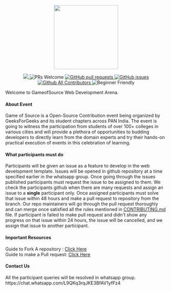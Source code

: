 <p align="center">
<img src="https://pixan198.github.io/images/gfgsc-logo.svg" width="200px" height="200px">
</p>

<p align="center">
<a href="https://github.com/GameofSource-GFG/Web-Development/blob/master/LICENSE" target="_blank">
  <img src="https://img.shields.io/github/license/GameofSource-GFG/Web-Development?style=for-the-badge" />
  </a> 
  <img src="https://img.shields.io/badge/PRs-welcome-brightgreen.svg?style=for-the-badge" alt="PRs Welcome" /> 
  <a href="https://github.com/GameofSource-GFG/Web-Development/pulls" target="_blank">
    <img alt="GitHub pull requests" src="https://img.shields.io/github/issues-pr/GameofSource-GFG/Web-Development?style=for-the-badge" />
  </a> 
  <a href="https://github.com/GameofSource-GFG/Web-Development/issues" target="_blank">
    <img alt="GitHub issues" src="https://img.shields.io/github/issues/GameofSource-GFG/Web-Development?style=for-the-badge" />
  </a> 
  <a href="https://github.com/GameofSource-GFG/Web-Development" target="_blank">
    <img alt="Github All Contributors" src="https://img.shields.io/github/contributors/GameofSource-GFG/Web-Development?style=for-the-badge" />
  </a>
  <img alt="Beginner Friendly" src="https://img.shields.io/badge/Beginner-Friendly-orange?style=for-the-badge" />
</p>

Welcome to GameofSource Web Development Arena. 

<h4>About Event</h4>
Game of Source is a Open-Source Contribution event being organized by GeeksForGeeks and its student chapters across PAN India. 
The event is going to witness the participation from students of over 100+ colleges in various cities and will provide a plethora of opportunities to budding developers to directly learn from the domain experts and try their hands-on practical execution of events in this celebration of learning.

<h4>What participants must do</h4>
Participants will be given an issue as a feature to develop in the web development template. Issues will be opened in github repository at a time specified earlier in the whatsapp group. Once going through the issues published participants must request the issue to be assigned to them. We check the participants github when there are many  requests and assign an issue to a <b>single</b> participant only. Once assigned participants must solve that issue within 48 hours and make a pull request to repository from the branch. Our repo maintainers will go through the pull request thoroughly and can merge once satisfied all the rules mentioned in <a href="https://github.com/GameofSource-GFG/Web-Development/blob/main/CONTRIBUTING.md">CONTRIBUTING.md</a> file. If participant is failed to make pull request and didn't show any progress on that issue within 24 hours, the issue will be cancelled, and we assign that issue to another participant.

<h4>Important Resources</h4>
Guide to Fork A repository : <a href="https://docs.github.com/en/free-pro-team@latest/github/getting-started-with-github/fork-a-repo">Click Here</a> <br>
Guide to make a Pull request: <a href="https://docs.github.com/en/free-pro-team@latest/github/collaborating-with-issues-and-pull-requests/about-pull-requests">Click Here</a> <br>

<h4>Contact Us</h4>
All the participant queries will be resolved in whatsapp group. https://chat.whatsapp.com/L9QKq3rqJKE3BfAV1yfFz4
